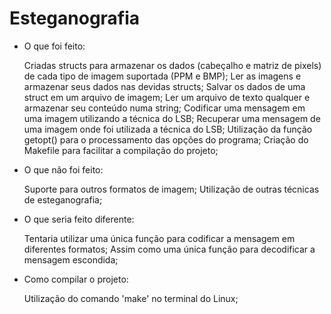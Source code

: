 # Esteganografia

- O que foi feito:

	Criadas structs para armazenar os dados (cabeçalho e matriz de pixels) de cada tipo de imagem suportada (PPM e BMP);
	Ler as imagens e armazenar seus dados nas devidas structs;
	Salvar os dados de uma struct em um arquivo de imagem;
	Ler um arquivo de texto qualquer e armazenar seu conteúdo numa string;
	Codificar uma mensagem em uma imagem utilizando a técnica do LSB;
	Recuperar uma mensagem de uma imagem onde foi utilizada a técnica do LSB;
	Utilização da função getopt() para o processamento das opções do programa;
	Criação do Makefile para facilitar a compilação do projeto;
	
- O que não foi feito:

	Suporte para outros formatos de imagem;
	Utilização de outras técnicas de esteganografia;

- O que seria feito diferente:

	Tentaria utilizar uma única função para codificar a mensagem em diferentes formatos;
	Assim como uma única função para decodificar a mensagem escondida;
	
- Como compilar o projeto:

	Utilização do comando 'make' no terminal do Linux;
